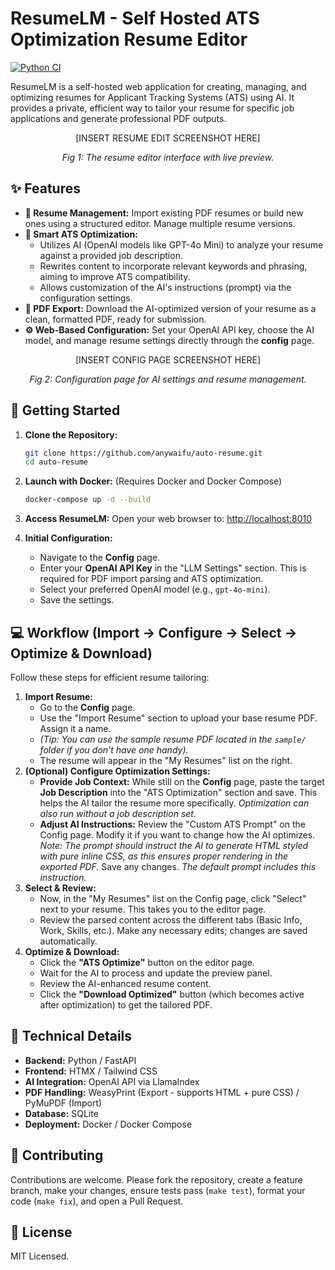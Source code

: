 # ResumeLM - Self Hosted ATS Optimization Resume Editor

[![Python CI](https://github.com/anywaifu/auto-resume/actions/workflows/ci.yml/badge.svg)](https://github.com/anywaifu/auto-resume/actions/workflows/ci.yml)

ResumeLM is a self-hosted web application for creating, managing, and optimizing resumes for Applicant Tracking Systems (ATS) using AI. It provides a private, efficient way to tailor your resume for specific job applications and generate professional PDF outputs.

<!-- Placeholder for Resume Edit Page Screenshot -->
<div align="center">
  [INSERT RESUME EDIT SCREENSHOT HERE]
  <p><i>Fig 1: The resume editor interface with live preview.</i></p>
</div>

## ✨ Features

*   **📄 Resume Management:** Import existing PDF resumes or build new ones using a structured editor. Manage multiple resume versions.
*   **🤖 Smart ATS Optimization:**
    *   Utilizes AI (OpenAI models like GPT-4o Mini) to analyze your resume against a provided job description.
    *   Rewrites content to incorporate relevant keywords and phrasing, aiming to improve ATS compatibility.
    *   Allows customization of the AI's instructions (prompt) via the configuration settings.
*   **🚀 PDF Export:** Download the AI-optimized version of your resume as a clean, formatted PDF, ready for submission.
*   **⚙️ Web-Based Configuration:** Set your OpenAI API key, choose the AI model, and manage resume settings directly through the **config** page.

<!-- Placeholder for Config Page Screenshot -->
<div align="center">
  [INSERT CONFIG PAGE SCREENSHOT HERE]
  <p><i>Fig 2: Configuration page for AI settings and resume management.</i></p>
</div>

## 🚀 Getting Started

1.  **Clone the Repository:**
    ```bash
    git clone https://github.com/anywaifu/auto-resume.git
    cd auto-resume
    ```
2.  **Launch with Docker:**
    (Requires Docker and Docker Compose)
    ```bash
    docker-compose up -d --build
    ```

3.  **Access ResumeLM:**
    Open your web browser to: [http://localhost:8010](http://localhost:8010)

4.  **Initial Configuration:**
    *   Navigate to the **Config** page.
    *   Enter your **OpenAI API Key** in the "LLM Settings" section. This is required for PDF import parsing and ATS optimization.
    *   Select your preferred OpenAI model (e.g., `gpt-4o-mini`).
    *   Save the settings.

## 💻 Workflow (Import -> Configure -> Select -> Optimize & Download)

Follow these steps for efficient resume tailoring:

1.  **Import Resume:**
    *   Go to the **Config** page.
    *   Use the "Import Resume" section to upload your base resume PDF. Assign it a name.
    *   *(Tip: You can use the sample resume PDF located in the `sample/` folder if you don't have one handy).*
    *   The resume will appear in the "My Resumes" list on the right.
2.  **(Optional) Configure Optimization Settings:**
    *   **Provide Job Context:** While still on the **Config** page, paste the target **Job Description** into the "ATS Optimization" section and save. This helps the AI tailor the resume more specifically. *Optimization can also run without a job description set.*
    *   **Adjust AI Instructions:** Review the "Custom ATS Prompt" on the Config page. Modify it if you want to change how the AI optimizes. *Note: The prompt should instruct the AI to generate HTML styled with pure inline CSS, as this ensures proper rendering in the exported PDF.* Save any changes. *The default prompt includes this instruction.*
3.  **Select & Review:**
    *   Now, in the "My Resumes" list on the Config page, click "Select" next to your resume. This takes you to the editor page.
    *   Review the parsed content across the different tabs (Basic Info, Work, Skills, etc.). Make any necessary edits; changes are saved automatically.
4.  **Optimize & Download:**
    *   Click the **"ATS Optimize"** button on the editor page.
    *   Wait for the AI to process and update the preview panel.
    *   Review the AI-enhanced resume content.
    *   Click the **"Download Optimized"** button (which becomes active after optimization) to get the tailored PDF.


## 🔧 Technical Details

*   **Backend:** Python / FastAPI
*   **Frontend:** HTMX / Tailwind CSS
*   **AI Integration:** OpenAI API via LlamaIndex
*   **PDF Handling:** WeasyPrint (Export - supports HTML + pure CSS) / PyMuPDF (Import)
*   **Database:** SQLite
*   **Deployment:** Docker / Docker Compose

## 🤝 Contributing

Contributions are welcome. Please fork the repository, create a feature branch, make your changes, ensure tests pass (`make test`), format your code (`make fix`), and open a Pull Request.

## 📄 License

MIT Licensed.
